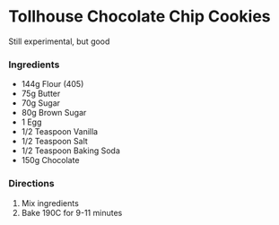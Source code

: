 # Tollhouse Chocolate Chip Cookies

Still experimental, but good

### Ingredients

- 144g Flour (405)
- 75g Butter
- 70g Sugar
- 80g Brown Sugar
- 1 Egg
- 1/2 Teaspoon Vanilla
- 1/2 Teaspoon Salt
- 1/2 Teaspoon Baking Soda
- 150g Chocolate

### Directions
1. Mix ingredients
2. Bake 190C for 9-11 minutes
